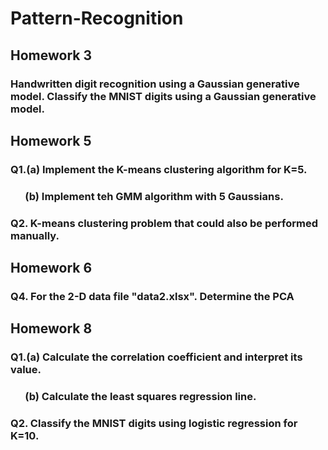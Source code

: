 # Pattern-Recognition #

## Homework 3 ##
### Handwritten digit recognition using a Gaussian generative model. Classify the MNIST digits using a Gaussian generative model. ###

## Homework 5 ##

### Q1.(a)  Implement the K-means clustering algorithm for K=5. ###
### &nbsp;&nbsp;&nbsp;&nbsp;&nbsp;&nbsp;(b) Implement teh GMM algorithm with 5 Gaussians. ###

### Q2. K-means clustering problem that could also be performed manually. ###

## Homework 6 ##
### Q4. For the 2-D data file "data2.xlsx". Determine the PCA ###

## Homework 8 ##

### Q1.(a)  Calculate the correlation coefficient and interpret its value. ###
### &nbsp;&nbsp;&nbsp;&nbsp;&nbsp;&nbsp;(b) Calculate the least squares regression line. ###

### Q2. Classify the MNIST digits using logistic regression for K=10. ###